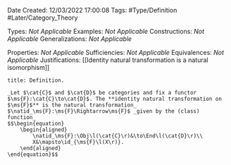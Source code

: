 <div class="topSpace"></div>

Date Created: 12/03/2022 17:00:08
Tags: #Type/Definition #Later/Category_Theory

Types: _Not Applicable_
Examples: _Not Applicable_
Constructions: _Not Applicable_
Generalizations: _Not Applicable_

Properties: _Not Applicable_
Sufficiencies: _Not Applicable_
Equivalences: _Not Applicable_
Justifications: [[Identity natural transformation is a natural isomorphism]]

``` ad-Definition
title: Definition.

_Let $\cat{C}$ and $\cat{D}$ be categories and fix a functor $\ms{F}:\cat{C}\to\cat{D}$. The **identity natural transformation on $\ms{F}$** is the natural transformation_ $\natid_\ms{F}:\ms{F}\Rightarrow\ms{F}$ _given by the (class) function_
$$\begin{equation}
    \begin{aligned}
        \natid_\ms{F}:\Obj\l(\cat{C}\r)&\to\End\l(\cat{D}\r)\\
        X&\mapsto\id_{\ms{F}\l(X\r)}.
    \end{aligned}
\end{equation}$$

```

